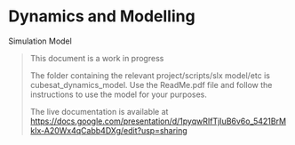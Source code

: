 # Dynamics and Modelling
Simulation Model

>This document is a work in progress
>
>The folder containing the relevant project/scripts/slx model/etc is cubesat_dynamics_model. Use the ReadMe.pdf file and follow the instructions to use the model for your purposes.
>
>The live documentation is available at https://docs.google.com/presentation/d/1pyqwRIfTjIuB6v6o_5421BrMkIx-A20Wx4qCabb4DXg/edit?usp=sharing
